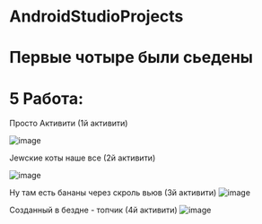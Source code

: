 # AndroidStudioProjects




# Первые чотыре были сьедены

# 5 Работа:

Просто Активити (1й активити)

![image](https://github.com/SHA-unity-inc/AndroidStudioProjects/assets/85645846/5d2ca926-cf85-4b27-9fe2-188e98284f3e)

Jewские коты наше все (2й активити)

![image](https://github.com/SHA-unity-inc/AndroidStudioProjects/assets/85645846/ccc7dd00-c82b-422b-a88c-81c0f060b713)

Ну там есть бананы через скроль вьюв (3й активити)
![image](https://github.com/SHA-unity-inc/AndroidStudioProjects/assets/85645846/b7680802-0dcf-4bb3-bf48-ddd126471d7c)

Созданный в бездне - топчик (4й активити)
![image](https://github.com/SHA-unity-inc/AndroidStudioProjects/assets/85645846/d252c50f-dfea-4582-bfad-d8e0b5bf2f3b)

